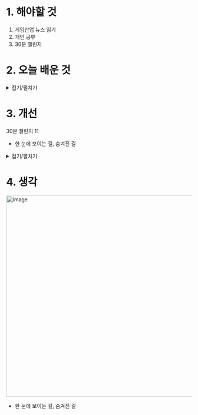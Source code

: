 
# 1. 해야할 것

1. 게임산업 뉴스 읽기 
2. 개인 공부
3. 30분 챌린지


# 2. 오늘 배운 것

<details>
<summary>접기/펼치기</summary>

## 액터 컴포넌트 역기획
### 대상 물체
1. 트리거 박스에 오버랩
2. 트리거 박스에 오버랩 된 액터를 변수로 세팅
3. 월드 로테이션 설정 > find look at rotation > 위젯, 액터 설정
4. 부울변수:내부 참
5. is valid 에서 액터 컴포넌트가 있는지 없는지 확인 > 없으면 ADD 액터 컴포넌트를 액터에 추가
6. 리턴 밸류
---
1. 위젯 액터를 변수로 세팅
2. 위젯 액터 생성
3. 위젯 보이게하기
4. is valid 위젯에서 부울변수:힌트 거짓 일 때, 애니메이션 재생:타겟 팝업하고 부울변수:힌트를 참으로 변경

<img width="1494" height="380" alt="image" src="https://github.com/user-attachments/assets/1020c4e2-562c-43c3-96eb-db331ed87794" />

****
1. 트리거 박스에 떨어질때
2. 떨어진 액터가 부울변수:활성 참이면, 부울변수:활성을 거짓으로 변경 / 부울변수: 활성이 거짓이면, 부울변수:내부를 거짓으로 변경
3. is valid에서 위젯이 유효한 상태에서 부울변수:힌트가 참이면 애니메이션 정상 재생하고 부울변수: 힌트를 거짓으로 변경 / 부울변수:힌트가 거짓이면 위젯 제거하고 위젯 visibility를 거짓으로 변경
4. 액터 컴포넌트가 유효하면 컴포넌트 제거

<img width="1528" height="449" alt="image" src="https://github.com/user-attachments/assets/063571c1-b3fc-4850-9d31-d53c87426677" />

<img width="1509" height="383" alt="image" src="https://github.com/user-attachments/assets/ea4508ff-86cb-4682-8f60-d75f2db7807b" />

****
1. 상호작용
2. 부울변수:내부가 참이면, 부울변수:활성을 참으로 변경
3. 위젯이 유효하고 부울변수:힌트가 참이면, 애니메이션 거꾸로 실행하고 부울변수:힌트를 거짓으로 설정한다
4. 위젯을 부모에게서 지우고

<img width="1512" height="500" alt="image" src="https://github.com/user-attachments/assets/5c9e326c-b5cf-4daf-879f-9d28e2c717a9" />

<img width="1116" height="375" alt="image" src="https://github.com/user-attachments/assets/7b96bdea-1a14-4ff9-ab43-275bc99c5a68" />

<img width="1473" height="708" alt="image" src="https://github.com/user-attachments/assets/307429fd-7835-4ab7-aeeb-45104ced6c4a" />

### 액터 컴포넌트
<img width="1104" height="835" alt="image" src="https://github.com/user-attachments/assets/3dcbc9ff-ad54-4d15-a039-1a5df79ab859" />

<img width="568" height="878" alt="image" src="https://github.com/user-attachments/assets/c2c2bee6-68b8-44a0-89ea-923e8d14b7f0" />

</details>




# 3. 개선

30분 챌린지 11
- 한 눈에 보이는 길, 숨겨진 길



<details>
<summary>접기/펼치기</summary>



# 🎮 Blocktober 30일 체크리스트

## 🔹 Week 1: 기본 공간 감각 익히기 (Flow & Scale)
- [ ] 1일차: 좁은 복도 (긴장감과 시야 제한)  
- [ ] 2일차: 넓은 광장 (개방감, 시야 확보)  
- [ ] 3일차: 계단 + 고저차 공간 (시야 변화를 체험)  
- [ ] 4일차: 교차로 / 분기점 (플레이어 선택 유도)  
- [ ] 5일차: 복도 → 큰 방 → 복도 (기본 레벨 루프)  
- [ ] 6일차: 전투용 사각형 아레나 (엄폐물 배치 포함)  
- [ ] 7일차: 복습 – 지금까지 만든 블록아웃 연결하기  

---

## 🔹 Week 2: 플레이어 유도 & 탐험 (Landmark & Guidance)
- [ ] 8일차: 랜드마크가 보이는 시작 지점 (멀리 보이는 목표물)  
- [ ] 9일차: 빛으로 유도되는 좁은 복도  
- [ ] 10일차: 수직 이동 공간 (엘리베이터/사다리/낭떠러지)  
- [ ] 11일차: “한눈에 보이는 길 vs 숨겨진 길” 구조  
- [ ] 12일차: 루프 구조 (시작과 끝이 연결되는 맵)  
- [ ] 13일차: 시야 차단 → 돌면 놀라움이 있는 공간  
- [ ] 14일차: 복습 – 자연스럽게 목표 지점에 도달하는 블록아웃 제작  

---

## 🔹 Week 3: 전투 & 퍼즐 구조 (Challenge & Encounter)
- [ ] 15일차: 엄폐물 + 고저차 있는 전투 공간  
- [ ] 16일차: 좁은 다리 위 전투 (위험 + 긴장감)  
- [ ] 17일차: 플레이어를 분리시키는 구조 (협동 게임 상상)  
- [ ] 18일차: 잠긴 문 + 스위치 퍼즐 (간단한 조건 달기)  
- [ ] 19일차: 위험 구역(낭떠러지, 함정) + 안전 구역 대비  
- [ ] 20일차: 연속 전투 구간 (휴식 없이 몰아치는 구조)  
- [ ] 21일차: 복습 – 퍼즐 + 전투 혼합된 블록아웃  

---

## 🔹 Week 4: 내러티브 & 몰입 (Story & Atmosphere)
- [ ] 22일차: 시작 지점 = 안전한 허브 공간  
- [ ] 23일차: 폐허 도시 / 무너진 건물 느낌 블록아웃  
- [ ] 24일차: 긴장감 있는 복도 → 갑자기 확 트이는 공간 (심리 대비)  
- [ ] 25일차: 환경 스토리텔링 (구조물 배치로 상황 전달)  
- [ ] 26일차: 보스 전용 아레나 (입장 → 클라이맥스 → 탈출 루트)  
- [ ] 27일차: 탐험형 오픈존 (중앙에 랜드마크, 주변에 작은 이벤트 구역)  
- [ ] 28일차: 플레이어 귀환 루트 (시작 지점으로 돌아오게 설계)  
- [ ] 29일차: 최종 레벨 – 지금까지 배운 것 종합 블록아웃  
- [ ] 30일차: 회고 – 한 달 작업 정리, 노트/노션 기록  

---

## ✅ 팁

* 하루에 **완성도 100%** 필요 없음 → “아이디어 스케치” 수준 OK
* 제작 툴: Unreal Engine (Geometry Editing / BSP), Unity (ProBuilder) 추천
* 공유: 트위터(X), ArtStation, 노션 → #Blocktober 태그 붙이면 피드백 받을 확률 높음
* 가장 중요한 건 **반복** + **기록**입니다.


</details>



# 4. 생각
<img width="1080" height="547" alt="image" src="https://github.com/user-attachments/assets/8dbd512d-1909-4bab-9b5d-43e7d29c1446" />

- 한 눈에 보이는 길, 숨겨진 길
